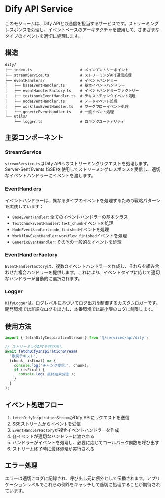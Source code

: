 # Dify API Service

このモジュールは、Dify APIとの通信を担当するサービスです。ストリーミングレスポンスを処理し、イベントベースのアーキテクチャを使用して、さまざまなタイプのイベントを適切に処理します。

## 構造

```
dify/
├── index.ts                      # メインエントリーポイント
├── streamService.ts              # ストリーミングAPI通信処理
├── eventHandlers/                # イベントハンドラー
│   ├── baseEventHandler.ts       # 基本イベントハンドラー
│   ├── eventHandlerFactory.ts    # イベントハンドラーファクトリー
│   ├── textChunkEventHandler.ts  # テキストチャンクイベント処理
│   ├── nodeEventHandler.ts       # ノードイベント処理
│   ├── workflowEventHandler.ts   # ワークフローイベント処理
│   └── genericEventHandler.ts    # 一般イベント処理
└── utils/
    └── logger.ts                 # ロギングユーティリティ
```

## 主要コンポーネント

### StreamService

`streamService.ts`はDify APIへのストリーミングリクエストを処理します。Server-Sent Events (SSE)を使用してストリーミングレスポンスを受信し、適切なイベントハンドラーにイベントを渡します。

### EventHandlers

イベントハンドラーは、異なるタイプのイベントを処理するための戦略パターンを実装しています：

- `BaseEventHandler`: 全てのイベントハンドラーの基本クラス
- `TextChunkEventHandler`: `text_chunk`イベントを処理
- `NodeEventHandler`: `node_finished`イベントを処理
- `WorkflowEventHandler`: `workflow_finished`イベントを処理
- `GenericEventHandler`: その他の一般的なイベントを処理

### EventHandlerFactory

`EventHandlerFactory`は、複数のイベントハンドラーを作成し、それらを組み合わせた複合ハンドラーを提供します。これにより、イベントタイプに応じて適切なハンドラーが自動的に選択されます。

### Logger

`DifyLogger`は、ログレベルに基づいてログ出力を制御するカスタムロガーです。開発環境では詳細なログを出力し、本番環境では最小限のログに制限します。

## 使用方法

```typescript
import { fetchDifyInspirationStream } from '@/services/api/dify';

// ストリーミングAPIを呼び出し
await fetchDifyInspirationStream(
  '歌詞テキスト',
  (chunk, isFinal) => {
    console.log('チャンク受信:', chunk);
    if (isFinal) {
      console.log('最終結果受信');
    }
  }
);
```

## イベント処理フロー

1. `fetchDifyInspirationStream`がDify APIにリクエストを送信
2. SSEストリームからイベントを受信
3. `EventHandlerFactory`が複合イベントハンドラーを作成
4. 各イベントが適切なハンドラーに渡される
5. ハンドラーがイベントを処理し、必要に応じてコールバック関数を呼び出す
6. ストリーム終了時に最終処理が実行される

## エラー処理

エラーは適切にログに記録され、呼び出し元に例外として伝播されます。アプリケーションレベルでこれらの例外をキャッチして適切に処理することが期待されています。
